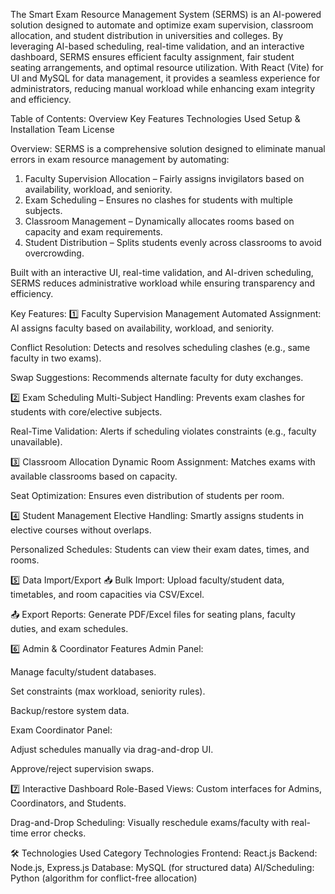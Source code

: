The Smart Exam Resource Management System (SERMS) is an AI-powered solution designed to automate and optimize exam supervision, classroom allocation, and student distribution in universities and colleges. By leveraging AI-based scheduling, real-time validation, and an interactive dashboard, SERMS ensures efficient faculty assignment, fair student seating arrangements, and optimal resource utilization. With React (Vite) for UI and MySQL for data management, it provides a seamless experience for administrators, reducing manual workload while enhancing exam integrity and efficiency.


Table of Contents:
Overview
Key Features
Technologies Used
Setup & Installation
Team
License

Overview:
SERMS is a comprehensive solution designed to eliminate manual errors in exam resource management by automating:
1. Faculty Supervision Allocation – Fairly assigns invigilators based on availability, workload, and seniority.
2. Exam Scheduling – Ensures no clashes for students with multiple subjects.
3. Classroom Management – Dynamically allocates rooms based on capacity and exam requirements.
4. Student Distribution – Splits students evenly across classrooms to avoid overcrowding.

Built with an interactive UI, real-time validation, and AI-driven scheduling, SERMS reduces administrative workload while ensuring transparency and efficiency.

 Key Features:
1️⃣ Faculty Supervision Management
Automated Assignment: AI assigns faculty based on availability, workload, and seniority.

Conflict Resolution: Detects and resolves scheduling clashes (e.g., same faculty in two exams).

Swap Suggestions: Recommends alternate faculty for duty exchanges.

2️⃣ Exam Scheduling
Multi-Subject Handling: Prevents exam clashes for students with core/elective subjects.

Real-Time Validation: Alerts if scheduling violates constraints (e.g., faculty unavailable).

3️⃣ Classroom Allocation
Dynamic Room Assignment: Matches exams with available classrooms based on capacity.

Seat Optimization: Ensures even distribution of students per room.

4️⃣ Student Management
Elective Handling: Smartly assigns students in elective courses without overlaps.

Personalized Schedules: Students can view their exam dates, times, and rooms.

5️⃣ Data Import/Export
📥 Bulk Import: Upload faculty/student data, timetables, and room capacities via CSV/Excel.

📤 Export Reports: Generate PDF/Excel files for seating plans, faculty duties, and exam schedules.

6️⃣ Admin & Coordinator Features
Admin Panel:

Manage faculty/student databases.

Set constraints (max workload, seniority rules).

Backup/restore system data.

Exam Coordinator Panel:

Adjust schedules manually via drag-and-drop UI.

Approve/reject supervision swaps.

7️⃣ Interactive Dashboard
Role-Based Views: Custom interfaces for Admins, Coordinators, and Students.

Drag-and-Drop Scheduling: Visually reschedule exams/faculty with real-time error checks.

🛠️ Technologies Used
Category	Technologies
Frontend: React.js
Backend: Node.js, Express.js
Database: MySQL (for structured data)
AI/Scheduling: Python (algorithm for conflict-free allocation)
